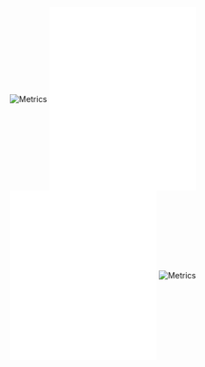 <!-- ![197358546-0907924c-1c24-4b81-9143-ee4b752fe77b](https://user-images.githubusercontent.com/76916192/227782138-cd864d1d-1cbb-4e20-867a-f92bb2a7d7bd.png)


<!-- <p align="center">
  
<img src="https://github-readme-stats.vercel.app/api?username=prankush-tech&count_private=true&theme=radical" alt="Prankush" width="270" />

<img  alt="screen-shot-2021-08-26-at-24711-pm_bnn3" src="https://user-images.githubusercontent.com/76916192/195103662-c2039c79-14b3-45cb-aebd-01c118a420e5.png" width="250">

<img src="https://streak-stats.demolab.com?user=prankush-tech&theme=neon-palenight&hide_border=true&border_radius=10" alt="Prankush" width="270" />




</p> --> 



<p align="center">
<img align="center" src="https://user-images.githubusercontent.com/76916192/227797008-16dfb8d6-9cfb-4e3f-a72f-bf4f33b20d07.jpg" alt="Metrics" height="320">
  <img align="center" src="/general.svg" alt="Metrics" width="260">
  <img align="center" src="/achievements.svg" alt="Metrics" width="260">
  <img align="center" src="https://user-images.githubusercontent.com/76916192/227796945-2c7f78dc-b00b-4df8-b55b-9594e1998a3e.jpg" alt="Metrics" height="270">
</p>

